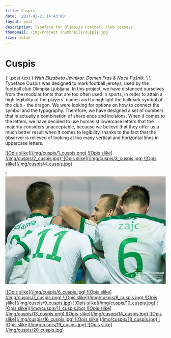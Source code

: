 ```yaml
---
title: Cuspis
date: '2017-02-21 14:43:00'
layout: post
description: Typeface for Olimpija Football club jerseys
thumbnail: /img/Project Thumbnails/cuspis.jpg
size: velik
---
```


<div class="post-header center">
<h1 class="post-title" itemprop="name headline">
  Cuspis
</h1>
</div>

{: .post-text }
*With Elizabeta Jevnikar, Domen Fras & Nace Pušnik.*
  \\
  \\
Typeface Cuspis was designed to mark football jerseys, used by the football club Olimpija Ljubljana. In this project, we have distanced ourselves from the modular fonts that are too often used in sports, in order to attain a high legibility of the players' names and to highlight the hallmark symbol of the club - the dragon. We were looking for options on how to connect the symbol and the typography. Therefore, we have designed a set of numbers that is actually a combination of sharp ends and incisions. When it comes to the letters, we have decided to use humanist lowercase letters that the majority considers unacceptable, because we believe that they offer us a much better result when it comes to legibility, thanks to the fact that the observer is relieved of looking at too many vertical and horizontal lines in uppercase letters.

<a href="/img/cuspis/1_cuspis.png" class="fluidbox">
![Opis slike](/img/cuspis/1_cuspis.png)
</a>

<a href="/img/cuspis/2_cuspis.jpg" class="fluidbox">
![Opis slike](/img/cuspis/2_cuspis.jpg)
</a>

<a href="/img/cuspis/3_cuspis.jpg" class="fluidbox">
![Opis slike](/img/cuspis/3_cuspis.jpg)
</a>

<a href="/img/cuspis/4_cuspis.jpg" class="fluidbox">
![Opis slike](/img/cuspis/4_cuspis.jpg)
</a>

!<a href="/img/cuspis/5_cuspis.jpg" class="fluidbox">
![Opis slike](/img/cuspis/5_cuspis.jpg)
</a>

<a href="/img/cuspis/6_cuspis.jpg" class="fluidbox">
![Opis slike](/img/cuspis/6_cuspis.jpg)
</a>

<a href="/img/cuspis/7_cuspis.png" class="fluidbox">
![Opis slike](/img/cuspis/7_cuspis.png)
</a>

<a href="/img/cuspis/8_cuspis.jpg" class="fluidbox">
![Opis slike](/img/cuspis/8_cuspis.jpg)
</a>

<a href="/img/cuspis/9_cuspis.jpg" class="fluidbox">
![Opis slike](/img/cuspis/9_cuspis.jpg)
</a>

<a href="/img/cuspis/10_cuspis.jpg" class="fluidbox">
![Opis slike](/img/cuspis/10_cuspis.jpg)
</a>

<a href="/img/cuspis/11_cuspis.jpg" class="fluidbox">
![Opis slike](/img/cuspis/11_cuspis.jpg)
</a>

<a href="/img/cuspis/13_cuspis.png" class="fluidbox">
![Opis slike](/img/cuspis/13_cuspis.png)
</a>

<a href="/img/cuspis/14_cuspis.jpg" class="fluidbox">
![Opis slike](/img/cuspis/14_cuspis.jpg)
</a>

<a href="/img/cuspis/16_cuspis.jpg" class="fluidbox">
![Opis slike](/img/cuspis/16_cuspis.jpg)
</a>

<a href="/img/cuspis/18_cuspis.jpg" class="fluidbox">
![Opis slike](/img/cuspis/18_cuspis.jpg)
</a>

<a href="/img/cuspis/19_cuspis.jpg" class="fluidbox">
![Opis slike](/img/cuspis/19_cuspis.jpg)
</a>

<a href="/img/cuspis/20_cuspis.jpg" class="fluidbox">
![Opis slike](/img/cuspis/20_cuspis.jpg)
</a>
